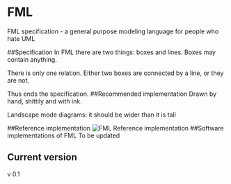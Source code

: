 # FML
FML specification - a general purpose modeling language for people who hate UML

##Specification
In FML there are two things: boxes and lines. Boxes may contain anything. 

There is only one relation. Either two boxes are connected by a line, or they are not.

Thus ends the specification.
##Recommended implementation
Drawn by hand, shittily and with ink. 

Landscape mode diagrams: it should be wider than it is tall


##Reference implementation
![FML Reference implementation](http://i.imgur.com/uJEHnms.jpg)
##Software implementations of FML
To be updated


## Current version
v 0.1
